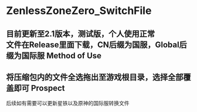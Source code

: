 # ZenlessZoneZero_SwitchFile
目前更新至2.1版本，测试版，个人使用正常<br>
文件在Release里面下载，CN后缀为国服，Global后缀为国际服
Method of Use
----------------
将压缩包内的文件全选拖出至游戏根目录，选择全部覆盖即可
Prospect
----------
后续如有需要可以更新星铁以及原神的国际服转换文件
